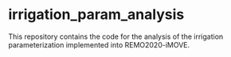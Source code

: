 # irrigation_param_analysis
This repository contains the code for the analysis of the irrigation parameterization implemented into REMO2020-iMOVE. 
